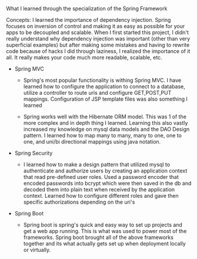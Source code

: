 What I learned through the specialization of the Spring Framework

Concepts: I learned the importance of dependency injection. Spring focuses on inversion of
control and making it as easy as possible for your apps to be decoupled and scalable. When I 
first started this project, I didn't really understand why dependency injection was important
(other than very superficial examples) but after making some mistakes and having to rewrite code
because of hacks I did through laziness, I realized the importance of it all. It really makes 
your code much more readable, scalable, etc. 

- Spring MVC 
    - Spring's most popular functionality is withing Spring MVC. I have learned how to 
    configure the application to connect to a database, utilize a controller to route uris 
    and configure GET,POST,PUT mappings. Configuration of JSP template files was also something 
    I learned
    
    - Spring works well with the Hibernate ORM model. This was 1 of the more complex and in depth thing
    I learned. Learning this also vastly increased my knowledge on mysql data models and the DAO 
    Design pattern. I learned how to map many to many, many to one, one to one, and uni/bi directional
    mappings using java notation. 
    
- Spring Security
    - I learned how to make a design pattern that utilized mysql to authenticate and authorize users
    by creating an application context that read pre-defined user roles. Used a password encoder that 
    encoded passwords into bcrypt which were then saved in the db and decoded them into plain text when 
    received by the application context. Learned how to configure different roles and gave then 
    specific authorizations depending on the uri's
    
- Spring Boot
    - Spring boot is spring's quick and easy way to set up projects and get a web app running. This is
    what was used to power most of the frameworks. Spring boot brought all of the above frameworks together
    and its what actually gets set up when deployment locally or virtually. 